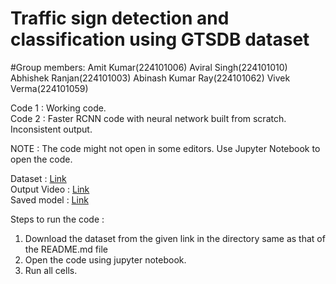 # Traffic sign detection and classification using GTSDB dataset
#Group members:
Amit Kumar(224101006)
Aviral Singh(224101010)
Abhishek Ranjan(224101003)
Abinash Kumar Ray(224101062)
Vivek Verma(224101059)

Code 1 : Working code.  
Code 2 : Faster RCNN code with neural network built from scratch. Inconsistent output.

NOTE : The code might not open in some editors. Use Jupyter Notebook to open the code.

Dataset : [Link](https://drive.google.com/drive/folders/1qzt1moD2YepBb_VgucqmmUg39FE2KsOA?usp=share_link)   
Output Video : [Link](https://drive.google.com/file/d/1EkbCdZD0PKselFw1BHm6f_TDJpJiu_de/view?usp=share_link)   
Saved model : [Link](https://drive.google.com/drive/folders/1dVESgNVrWJsqagEomX8axqQHAq0eYddh?usp=share_link)   

Steps to run the code :

1. Download the dataset from the given link in the directory same as
   that of the README.md file
2. Open the code using jupyter notebook.
3. Run all cells.


